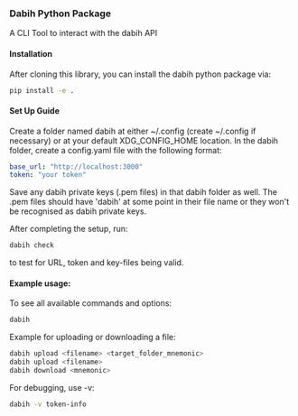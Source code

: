 ### Dabih Python Package

A CLI Tool to interact with the dabih API

#### Installation

After cloning this library, you can install the dabih python package via: 

```bash
pip install -e .
```

#### Set Up Guide

Create a folder named dabih at either ~/.config (create ~/.config if necessary) or at your default XDG_CONFIG_HOME location. In the dabih folder, create a config.yaml file with the following format:

```yaml
base_url: "http://localhost:3000"
token: "your token"
```

Save any dabih private keys (.pem files) in that dabih folder as well. The .pem files should have 'dabih' at some point in their file name or they won't be recognised as dabih private keys.

After completing the setup, run: 
```bash
dabih check
```
to test for URL, token and key-files being valid.

#### Example usage: 

To see all available commands and options:
```bash
dabih
```
Example for uploading or downloading a file:
```bash
dabih upload <filename> <target_folder_mnemonic>
dabih upload <filename>
dabih download <mnemonic>
```

For debugging, use -v:
```bash
dabih -v token-info
```
